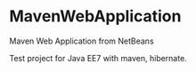 # MavenWebApplication
Maven Web Application from NetBeans

Test project for Java EE7 with maven, hibernate.
